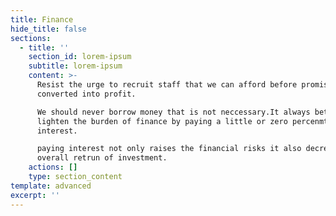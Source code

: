 ```yaml
---
title: Finance
hide_title: false
sections:
  - title: ''
    section_id: lorem-ipsum
    subtitle: lorem-ipsum
    content: >-
      Resist the urge to recruit staff that we can afford before promises are
      converted into profit.

      We should never borrow money that is not neccessary.It always better to
      lighten the burden of finance by paying a little or zero percenmt
      interest.

      paying interest not only raises the financial risks it also decreases the
      overall retrun of investment.
    actions: []
    type: section_content
template: advanced
excerpt: ''
---
```

